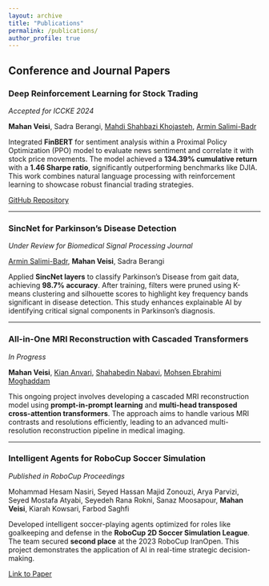 ```yaml
---
layout: archive
title: "Publications"
permalink: /publications/
author_profile: true
---
```


## Conference and Journal Papers

<div class="publication-entry">
  <div class="publication-header">
    <h3>Deep Reinforcement Learning for Stock Trading</h3>
    <span class="publication-status float-right"><em>Accepted for ICCKE 2024</em></span>
  </div>
  <p><strong>Mahan Veisi</strong>, Sadra Berangi, <a href="https://scholar.google.com/citations?user=QufpdNgAAAAJ&hl=en">Mahdi Shahbazi Khojasteh</a>, <a href="https://scholar.google.com/citations?user=akmKmMQAAAAJ&hl=en">Armin Salimi-Badr</a></p>
  <p>Integrated <strong>FinBERT</strong> for sentiment analysis within a Proximal Policy Optimization (PPO) model to evaluate news sentiment and correlate it with stock price movements. The model achieved a <strong>134.39% cumulative return</strong> with a <strong>1.46 Sharpe ratio</strong>, significantly outperforming benchmarks like DJIA. This work combines natural language processing with reinforcement learning to showcase robust financial trading strategies.</p>
  <span class="publication-link float-right"><a href="https://github.com/MahanVeisi8/LSTMppo-DRL-StockTrader">GitHub Repository</a></span>
</div>

---

<div class="publication-entry">
  <div class="publication-header">
    <h3>SincNet for Parkinson’s Disease Detection</h3>
    <span class="publication-status float-right"><em>Under Review for Biomedical Signal Processing Journal</em></span>
  </div>
  <p><a href="https://scholar.google.com/citations?user=akmKmMQAAAAJ&hl=en">Armin Salimi-Badr</a>, <strong>Mahan Veisi</strong>, Sadra Berangi</p>
  <p>Applied <strong>SincNet layers</strong> to classify Parkinson’s Disease from gait data, achieving <strong>98.7% accuracy</strong>. After training, filters were pruned using K-means clustering and silhouette scores to highlight key frequency bands significant in disease detection. This study enhances explainable AI by identifying critical signal components in Parkinson’s diagnosis.</p>
</div>

---

<div class="publication-entry">
  <div class="publication-header">
    <h3>All-in-One MRI Reconstruction with Cascaded Transformers</h3>
    <span class="publication-status float-right"><em>In Progress</em></span>
  </div>
  <p><strong>Mahan Veisi</strong>, <a href="https://scholar.google.com/citations?user=gHVVhW4AAAAJ&hl=en">Kian Anvari</a>, <a href="https://scholar.google.com/citations?user=D_mPA6sAAAAJ&hl=en">Shahabedin Nabavi</a>, <a href="https://scholar.google.com/citations?user=trWxrgcAAAAJ&hl=en">Mohsen Ebrahimi Moghaddam</a></p>
  <p>This ongoing project involves developing a cascaded MRI reconstruction model using <strong>prompt-in-prompt learning</strong> and <strong>multi-head transposed cross-attention transformers</strong>. The approach aims to handle various MRI contrasts and resolutions efficiently, leading to an advanced multi-resolution reconstruction pipeline in medical imaging.</p>
</div>

---

<div class="publication-entry">
  <div class="publication-header">
    <h3>Intelligent Agents for RoboCup Soccer Simulation</h3>
    <span class="publication-status float-right"><em>Published in RoboCup Proceedings</em></span>
  </div>
  <p>Mohammad Hesam Nasiri, Seyed Hassan Majid Zonouzi, Arya Parvizi, Seyed Mostafa Atyabi, Seyedeh Rana Rokni, Sanaz Moosapour, <strong>Mahan Veisi</strong>, Kiarah Kowsari, Farbod Saghfi</p>
  <p>Developed intelligent soccer-playing agents optimized for roles like goalkeeping and defense in the <strong>RoboCup 2D Soccer Simulation League</strong>. The team secured <strong>second place</strong> at the 2023 RoboCup IranOpen. This project demonstrates the application of AI in real-time strategic decision-making.</p>
  <span class="publication-link float-right"><a href="#">Link to Paper</a></span>
</div>
